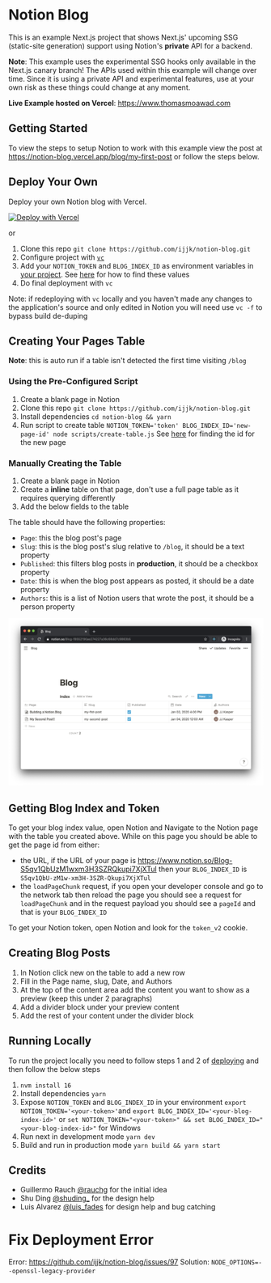 # Notion Blog

This is an example Next.js project that shows Next.js' upcoming SSG (static-site generation) support using Notion's **private** API for a backend.

**Note**: This example uses the experimental SSG hooks only available in the Next.js canary branch! The APIs used within this example will change over time. Since it is using a private API and experimental features, use at your own risk as these things could change at any moment.

**Live Example hosted on Vercel**: https://www.thomasmoawad.com

## Getting Started

To view the steps to setup Notion to work with this example view the post at https://notion-blog.vercel.app/blog/my-first-post or follow the steps below.

## Deploy Your Own

Deploy your own Notion blog with Vercel.

[![Deploy with Vercel](https://vercel.com/button)](https://vercel.com/new/git/external?repository-url=https://github.com/ijjk/notion-blog/tree/main&project-name=notion-blog&repository-name=notion-blog)

or

1. Clone this repo `git clone https://github.com/ijjk/notion-blog.git`
2. Configure project with [`vc`](https://vercel.com/download)
3. Add your `NOTION_TOKEN` and `BLOG_INDEX_ID` as environment variables in [your project](https://vercel.com/docs/integrations?query=envir#project-level-apis/project-based-environment-variables). See [here](#getting-blog-index-and-token) for how to find these values
4. Do final deployment with `vc`

Note: if redeploying with `vc` locally and you haven't made any changes to the application's source and only edited in Notion you will need use `vc -f` to bypass build de-duping

## Creating Your Pages Table

**Note**: this is auto run if a table isn't detected the first time visiting `/blog`

### Using the Pre-Configured Script

1. Create a blank page in Notion
2. Clone this repo `git clone https://github.com/ijjk/notion-blog.git`
3. Install dependencies `cd notion-blog && yarn`
4. Run script to create table `NOTION_TOKEN='token' BLOG_INDEX_ID='new-page-id' node scripts/create-table.js` See [here](#getting-blog-index-and-token) for finding the id for the new page

### Manually Creating the Table

1. Create a blank page in Notion
2. Create a **inline** table on that page, don't use a full page table as it requires querying differently
3. Add the below fields to the table

The table should have the following properties:

- `Page`: this the blog post's page
- `Slug`: this is the blog post's slug relative to `/blog`, it should be a text property
- `Published`: this filters blog posts in **production**, it should be a checkbox property
- `Date`: this is when the blog post appears as posted, it should be a date property
- `Authors`: this is a list of Notion users that wrote the post, it should be a person property

![Example Blog Posts Table](./assets/table-view.png)

## Getting Blog Index and Token

To get your blog index value, open Notion and Navigate to the Notion page with the table you created above. While on this page you should be able to get the page id from either:

- the URL, if the URL of your page is https://www.notion.so/Blog-S5qv1QbUzM1wxm3H3SZRQkupi7XjXTul then your `BLOG_INDEX_ID` is `S5qv1QbU-zM1w-xm3H-3SZR-Qkupi7XjXTul`
- the `loadPageChunk` request, if you open your developer console and go to the network tab then reload the page you should see a request for `loadPageChunk` and in the request payload you should see a `pageId` and that is your `BLOG_INDEX_ID`

To get your Notion token, open Notion and look for the `token_v2` cookie.

## Creating Blog Posts

1. In Notion click new on the table to add a new row
2. Fill in the Page name, slug, Date, and Authors
3. At the top of the content area add the content you want to show as a preview (keep this under 2 paragraphs)
4. Add a divider block under your preview content
5. Add the rest of your content under the divider block

## Running Locally

To run the project locally you need to follow steps 1 and 2 of [deploying](#deploy-your-own) and then follow the below steps

1. `nvm install 16`
1. Install dependencies `yarn`
1. Expose `NOTION_TOKEN` and `BLOG_INDEX_ID` in your environment `export NOTION_TOKEN='<your-token>'`and `export BLOG_INDEX_ID='<your-blog-index-id>'` or `set NOTION_TOKEN="<your-token>" && set BLOG_INDEX_ID="<your-blog-index-id>"` for Windows
1. Run next in development mode `yarn dev`
1. Build and run in production mode `yarn build && yarn start`

## Credits

- Guillermo Rauch [@rauchg](https://twitter.com/rauchg) for the initial idea
- Shu Ding [@shuding\_](https://twitter.com/shuding_) for the design help
- Luis Alvarez [@luis_fades](https://twitter.com/luis_fades) for design help and bug catching

# Fix Deployment Error

Error: https://github.com/ijjk/notion-blog/issues/97
Solution: `NODE_OPTIONS=--openssl-legacy-provider`
